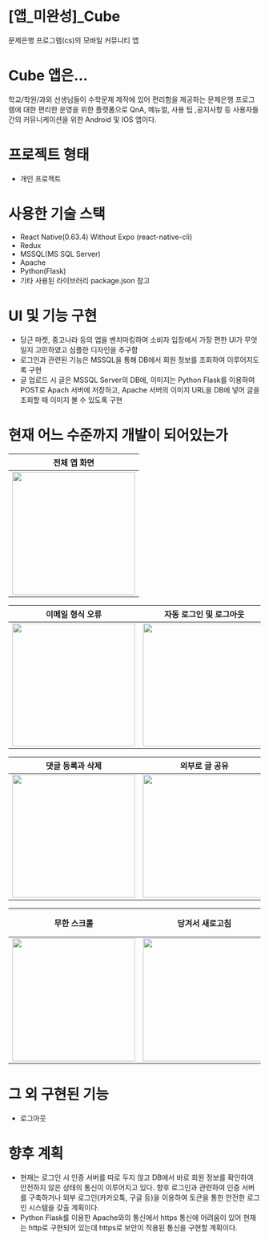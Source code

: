 # [앱_미완성]\_Cube

문제은행 프로그램(cs)의 모바일 커뮤니티 앱

# Cube 앱은...

학교/학원/과외 선생님들이 수학문제 제작에 있어 편리함을 제공하는 문제은행 프로그램에 대한 편리한 운영을 위한 플랫폼으로 QnA, 메뉴얼, 사용 팁 ,공지사항 등 사용자들 간의 커뮤니케이션을 위한 Android 및 IOS 앱이다.

# 프로젝트 형태

- 개인 프로젝트

# 사용한 기술 스택

- React Native(0.63.4) Without Expo (react-native-cli)
- Redux
- MSSQL(MS SQL Server)
- Apache
- Python(Flask)
- 기타 사용된 라이브러리 package.json 참고

# UI 및 기능 구현

- 당근 마켓, 중고나라 등의 앱을 벤치마킹하여 소비자 입장에서 가장 편한 UI가 무엇일지 고민하였고 심플한 디자인을 추구함
- 로그인과 관련된 기능은 MSSQL을 통해 DB에서 회원 정보를 조회하여 이루어지도록 구현
- 글 업로드 시 글은 MSSQL Server의 DB에, 이미지는 Python Flask를 이용하여 POST로 Apach 서버에 저장하고, Apache 서버의 이미지 URL을 DB에 넣어 글을 조회할 때 이미지 볼 수 있도록 구현

# 현재 어느 수준까지 개발이 되어있는가

|전체 앱 화면|
|-|
|<img width="245px" src="https://user-images.githubusercontent.com/29908722/126903732-5a54bc89-6c9b-4f37-adb3-134acb9cbe64.gif" />|

| 이메일 형식 오류 | 자동 로그인 및 로그아웃 | 글 및 이미지 업로드 |
| - | - | - |
| <img width="245px" src="https://user-images.githubusercontent.com/29908722/126903984-fbdef27f-46f8-4aef-ac56-fe27f65e8137.gif" /> | <img width="245px" src="https://user-images.githubusercontent.com/29908722/126903988-510a8e38-9fa4-4c82-97b1-6d58dba69ba2.gif" /> | <img width="245px" src="https://user-images.githubusercontent.com/29908722/126904005-937a90e4-98e9-4878-843a-9ccaf5608007.gif" /> |

| 댓글 등록과 삭제 | 외부로 글 공유 | 글 수정 및 삭제 |
| - | - | - |
| <img width="245px" src="https://user-images.githubusercontent.com/29908722/126904100-ccaf6c57-e319-4ed6-83d1-ab8b3a9e626f.gif" /> | <img width="245px" src="https://user-images.githubusercontent.com/29908722/126904103-01134603-e412-4802-ad75-14834cc49cd4.gif" /> | <img width="245px" src="https://user-images.githubusercontent.com/29908722/126904106-e65b3a80-0e5b-4adf-a251-edb94f90f63f.gif" /> |

| 무한 스크롤 | 당겨서 새로고침 | 구독 했을 경우와 <br>하지 않았을 경우 |
| - | - | - |
| <img width="245px" src="https://user-images.githubusercontent.com/29908722/126904191-2851e94f-cc27-49ec-b4ba-757a4944741d.gif" /> | <img width="245px" src="https://user-images.githubusercontent.com/29908722/126904193-81e9beb1-135a-4136-9d84-daf45d7b1b58.gif" /> | <img width="245px" src="https://user-images.githubusercontent.com/29908722/126904196-8ebab255-b6e0-4983-b569-f589e4b7c117.gif" /> |

# 그 외 구현된 기능

- 로그아웃

# 향후 계획

- 현재는 로그인 시 인증 서버를 따로 두지 않고 DB에서 바로 회원 정보를 확인하여 안전하지 않은 상태의 통신이 이루어지고 있다. 향후 로그인과 관련하여 인증 서버를 구축하거나 외부 로그인(카카오톡, 구글 등)을 이용하여 토큰을 통한 안전한 로그인 시스템을 갖출 계획이다.
- Python Flask를 이용한 Apache와의 통신에서 https 통신에 어려움이 있어 현재는 http로 구현되어 있는데 https로 보안이 적용된 통신을 구현할 계획이다.
